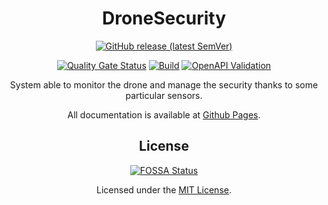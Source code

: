 <div style="text-align: center">

# DroneSecurity

[![GitHub release (latest SemVer)](https://img.shields.io/github/v/release/mirko-felice/DroneSecurity?label=latest-release)](https://github.com/mirko-felice/DroneSecurity/releases/latest)

[![Quality Gate Status](https://sonarcloud.io/api/project_badges/measure?project=DroneSecurity&metric=alert_status)](https://sonarcloud.io/summary/new_code?id=DroneSecurity)
[![Build](https://github.com/mirko-felice/DroneSecurity/actions/workflows/build-and-test.yml/badge.svg)](https://github.com/mirko-felice/DroneSecurity/actions/workflows/build-and-test.yml)
[![OpenAPI Validation](https://github.com/mirko-felice/DroneSecurity/actions/workflows/openapi-validation.yml/badge.svg)](https://github.com/mirko-felice/DroneSecurity/actions/workflows/openapi-validation.yml)

System able to monitor the drone and manage the security thanks to some particular sensors.

All documentation is available at [Github Pages](https://mirko-felice.github.io/DroneSecurity).

## License
[![FOSSA Status](https://app.fossa.com/api/projects/git%2Bgithub.com%2Fmirko-felice%2FDroneSecurity.svg?type=shield)](https://app.fossa.com/projects/git%2Bgithub.com%2Fmirko-felice%2FDroneSecurity?ref=badge_shield)

Licensed under the [MIT License](LICENSE).

</div>
